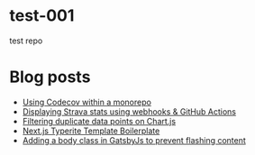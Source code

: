 # test-001
test repo


# Blog posts
<!-- BLOG-POST-LIST:START -->
- [Using Codecov within a monorepo](https://www.curtiscode.dev/post/tools/codecov-monorepo/)
- [Displaying Strava stats using webhooks &amp; GitHub Actions](https://www.curtiscode.dev/post/project/displaying-strava-stats-using-webhooks/)
- [Filtering duplicate data points on Chart.js](https://www.curtiscode.dev/post/js/chartjs-filtering-duplicate-data/)
- [Next.js Typerite Template Boilerplate](https://www.curtiscode.dev/post/js/nextjs-boilerplate-template-typerite/)
- [Adding a body class in GatsbyJs to prevent flashing content](https://www.curtiscode.dev/post/gatsbyjs/add-body-class-gatsbyjs-fouc/)
<!-- BLOG-POST-LIST:END -->
